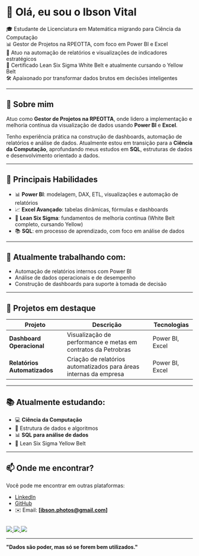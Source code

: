 # 👋 Olá, eu sou o Ibson Vital

🎓 Estudante de Licenciatura em Matemática migrando para Ciência da Computação  
📊 Gestor de Projetos na RPEOTTA, com foco em Power BI e Excel  
📁 Atuo na automação de relatórios e visualizações de indicadores estratégicos  
🧠 Certificado Lean Six Sigma White Belt e atualmente cursando o Yellow Belt  
🛠️ Apaixonado por transformar dados brutos em decisões inteligentes

---

## 🚀 Sobre mim

Atuo como **Gestor de Projetos na RPEOTTA**, onde lidero a implementação e melhoria contínua da visualização de dados usando **Power BI** e **Excel**.

Tenho experiência prática na construção de dashboards, automação de relatórios e análise de dados. Atualmente estou em transição para a **Ciência da Computação**, aprofundando meus estudos em **SQL**, estruturas de dados e desenvolvimento orientado a dados.

---

## 🧰 Principais Habilidades

- 📊 **Power BI**: modelagem, DAX, ETL, visualizações e automação de relatórios
- 📈 **Excel Avançado**: tabelas dinâmicas, fórmulas e dashboards
- 🧠 **Lean Six Sigma**: fundamentos de melhoria contínua (White Belt completo, cursando Yellow)
- 📚 **SQL**: em processo de aprendizado, com foco em análise de dados

---

## 💼 Atualmente trabalhando com:

- Automação de relatórios internos com Power BI
- Análise de dados operacionais e de desempenho
- Construção de dashboards para suporte à tomada de decisão

---

## 📂 Projetos em destaque

| Projeto | Descrição | Tecnologias |
|--------|-----------|-------------|
| **Dashboard Operacional** | Visualização de performance e metas em contratos da Petrobras | Power BI, Excel |
| **Relatórios Automatizados** | Criação de relatórios automatizados para áreas internas da empresa | Power BI, Excel | Desenvolvimento de consultas e dashboards integrados a bases relacionais | Power BI |

---

## 📚 Atualmente estudando:

- 💻 **Ciência da Computação**
- 📘 Estrutura de dados e algoritmos
- 📊 **SQL para análise de dados**
- 🧠 Lean Six Sigma Yellow Belt

---

## 📫 Onde me encontrar?

Você pode me encontrar em outras plataformas:

- [LinkedIn](https://www.linkedin.com/in/ibson-vital)  
- [GitHub](https://github.com/ibsonvital)  
- ✉️ Email: **[ibson.photos@gmail.com]**

##
 
<div>
<a href="https://www.linkedin.com/in/ibson-vital-530540261/" target="_blank">
  <img src="https://img.shields.io/badge/LinkedIn-0077B5?style=for-the-badge&logo=linkedin&logoColor=white">
</a>
<a href="https://www.instagram.com/ibson_biersack/" target="_blank">
  <img src="https://img.shields.io/badge/Instagram-E4405F?style=for-the-badge&logo=instagram&logoColor=white">
</a>
<a href="mailto:ibson.photos@gmail.com" target="_blank">
  <img src="https://img.shields.io/badge/E--mail-D14836?style=for-the-badge&logo=gmail&logoColor=white">
</a>


---

**"Dados são poder, mas só se forem bem utilizados."**